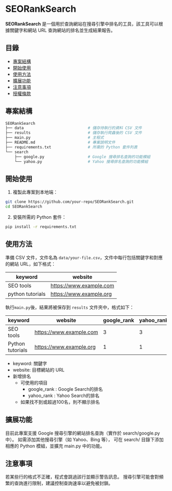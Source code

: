 # SEORankSearch

**SEORankSearch** 是一個用於查詢網站在搜尋引擎中排名的工具，該工具可以根據關鍵字和網站 URL 查詢網站的排名並生成結果報告。

## 目錄
- [專案結構](#專案結構)
- [開始使用](#開始使用)
- [使用方法](#使用方法)
- [擴展功能](#擴展功能)
- [注意事項](#注意事項)
- [授權條款](#license)

## 專案結構

```bash
SEORankSearch
├── data                            # 儲存待執行的資料 CSV 文件
├── results                         # 儲存執行爬蟲後的 CSV 文件
├── main.py                         # 主程式
├── README.md                       # 專案說明文件
├── requirements.txt                # 所需的 Python 套件列表
└── search
    ├── google.py                   # Google 搜尋排名查詢的功能模組
    └── yahoo.py                    # Yahoo 搜尋排名查詢的功能模組
```


## 開始使用

1. 複製此專案到本地端：

```bash
git clone https://github.com/your-repo/SEORankSearch.git
cd SEORankSearch
```

2. 安裝所需的 Python 套件：

```bash
pip install -r requirements.txt
```

## 使用方法
準備 CSV 文件，文件名為 `data/your-file.csv`，文件中每行包括關鍵字和對應的網站 URL，如下格式：

| keyword           | website                    |
|-------------------|----------------------------|
| SEO tools         | https://www.example.com    |
| python tutorials  | https://www.example.org    |


執行`main.py`後，結果將被保存到 `results` 文件夾中，格式如下：

| keyword           | website                    | google_rank |yahoo_rank| 
|-------------------|----------------------------|-------------|----------|
| SEO tools         | https://www.example.com    | 3           | 3        |
| Python tutorials  | https://www.example.org    | 1           | 1        |

- keyword: 關鍵字
- website: 目標網站的 URL
- 新增排名
    - 可使用的項目
        - google_rank : Google Search的排名
        - yahoo_rank : Yahoo Search的排名
    - 如果找不到或超過100名，則不顯示排名

## 擴展功能
目前此專案支援 Google 搜尋引擎的網站排名查詢（實作於 search/google.py 中）。
如需添加其他搜尋引擎（如 Yahoo、Bing 等），
可在 search/ 目錄下添加相應的 Python 模組，並擴充 main.py 中的功能。

## 注意事項
若某些行的格式不正確，程式會跳過該行並顯示警告訊息。
搜尋引擎可能會對頻繁的查詢進行限制，建議控制查詢速率以避免被封鎖。